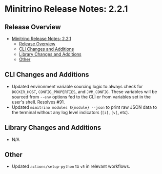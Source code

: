 # Minitrino Release Notes: 2.2.1

## Release Overview

- [Minitrino Release Notes: 2.2.1](#minitrino-release-notes-221)
  - [Release Overview](#release-overview)
  - [CLI Changes and Additions](#cli-changes-and-additions)
  - [Library Changes and Additions](#library-changes-and-additions)
  - [Other](#other)

## CLI Changes and Additions

- Updated environment variable sourcing logic to always check for `DOCKER_HOST`,
  `CONFIG_PROPERTIES`, and `JVM_CONFIG`. These variables will be sourced from
  `--env` options fed to the CLI or from variables set in the user's shell.
  Resolves #91.
- Updated `minitrino modules ${module} --json` to print raw JSON data to the
  terminal without any log level indicators (`[i]`, `[v]`, etc).

## Library Changes and Additions

- N/A

## Other

- Updated `actions/setup-python` to `v5` in relevant workflows.
